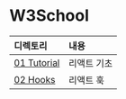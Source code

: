 # W3School

| 디렉토리                        | 내용        |
| :------------------------------ | :---------- |
| [01 Tutorial](./01%20Tutorial/) | 리액트 기초 |
| [02 Hooks](./02%20Hooks/)       | 리액트 훅   |
